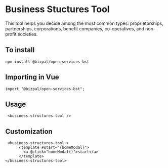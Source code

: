 # Business Stuctures Tool
This tool helps you decide among the most common types: proprietorships, partnerships, corporations, benefit companies, co-operatives, and non-profit societies.



## To install 
```
npm install @bizpal/open-services-bst
```

## Importing in Vue
```
import "@bizpal/open-services-bst";

```

## Usage
```
 <business-structures-tool />

```

## Customization
```
 <business-structures-tool >
      <template #start="{homeModal}">
        <a @click="homeModal()">start</a>
      </template>
</business-structures-tool>
```
